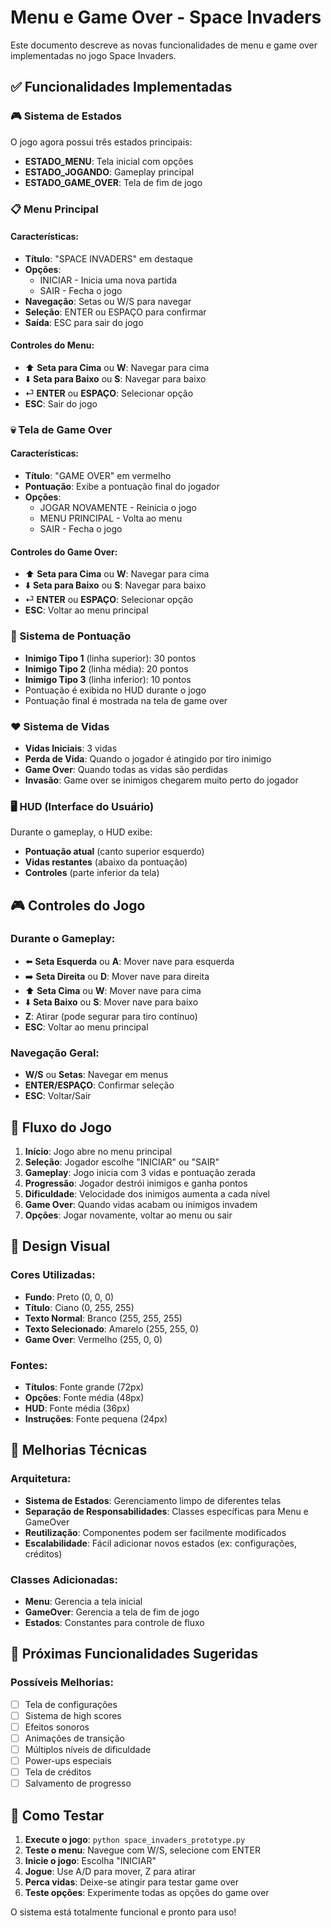 # Menu e Game Over - Space Invaders

Este documento descreve as novas funcionalidades de menu e game over implementadas no jogo Space Invaders.

## ✅ Funcionalidades Implementadas

### 🎮 Sistema de Estados
O jogo agora possui três estados principais:
- **ESTADO_MENU**: Tela inicial com opções
- **ESTADO_JOGANDO**: Gameplay principal
- **ESTADO_GAME_OVER**: Tela de fim de jogo

### 📋 Menu Principal

#### Características:
- **Título**: "SPACE INVADERS" em destaque
- **Opções**: 
  - INICIAR - Inicia uma nova partida
  - SAIR - Fecha o jogo
- **Navegação**: Setas ou W/S para navegar
- **Seleção**: ENTER ou ESPAÇO para confirmar
- **Saída**: ESC para sair do jogo

#### Controles do Menu:
- ⬆️ **Seta para Cima** ou **W**: Navegar para cima
- ⬇️ **Seta para Baixo** ou **S**: Navegar para baixo
- ⏎ **ENTER** ou **ESPAÇO**: Selecionar opção
- **ESC**: Sair do jogo

### 💀 Tela de Game Over

#### Características:
- **Título**: "GAME OVER" em vermelho
- **Pontuação**: Exibe a pontuação final do jogador
- **Opções**:
  - JOGAR NOVAMENTE - Reinicia o jogo
  - MENU PRINCIPAL - Volta ao menu
  - SAIR - Fecha o jogo

#### Controles do Game Over:
- ⬆️ **Seta para Cima** ou **W**: Navegar para cima
- ⬇️ **Seta para Baixo** ou **S**: Navegar para baixo
- ⏎ **ENTER** ou **ESPAÇO**: Selecionar opção
- **ESC**: Voltar ao menu principal

### 🎯 Sistema de Pontuação
- **Inimigo Tipo 1** (linha superior): 30 pontos
- **Inimigo Tipo 2** (linha média): 20 pontos
- **Inimigo Tipo 3** (linha inferior): 10 pontos
- Pontuação é exibida no HUD durante o jogo
- Pontuação final é mostrada na tela de game over

### ❤️ Sistema de Vidas
- **Vidas Iniciais**: 3 vidas
- **Perda de Vida**: Quando o jogador é atingido por tiro inimigo
- **Game Over**: Quando todas as vidas são perdidas
- **Invasão**: Game over se inimigos chegarem muito perto do jogador

### 🖥️ HUD (Interface do Usuário)
Durante o gameplay, o HUD exibe:
- **Pontuação atual** (canto superior esquerdo)
- **Vidas restantes** (abaixo da pontuação)
- **Controles** (parte inferior da tela)

## 🎮 Controles do Jogo

### Durante o Gameplay:
- ⬅️ **Seta Esquerda** ou **A**: Mover nave para esquerda
- ➡️ **Seta Direita** ou **D**: Mover nave para direita
- ⬆️ **Seta Cima** ou **W**: Mover nave para cima
- ⬇️ **Seta Baixo** ou **S**: Mover nave para baixo
- **Z**: Atirar (pode segurar para tiro contínuo)
- **ESC**: Voltar ao menu principal

### Navegação Geral:
- **W/S** ou **Setas**: Navegar em menus
- **ENTER/ESPAÇO**: Confirmar seleção
- **ESC**: Voltar/Sair

## 🔄 Fluxo do Jogo

1. **Início**: Jogo abre no menu principal
2. **Seleção**: Jogador escolhe "INICIAR" ou "SAIR"
3. **Gameplay**: Jogo inicia com 3 vidas e pontuação zerada
4. **Progressão**: Jogador destrói inimigos e ganha pontos
5. **Dificuldade**: Velocidade dos inimigos aumenta a cada nível
6. **Game Over**: Quando vidas acabam ou inimigos invadem
7. **Opções**: Jogar novamente, voltar ao menu ou sair

## 🎨 Design Visual

### Cores Utilizadas:
- **Fundo**: Preto (0, 0, 0)
- **Título**: Ciano (0, 255, 255)
- **Texto Normal**: Branco (255, 255, 255)
- **Texto Selecionado**: Amarelo (255, 255, 0)
- **Game Over**: Vermelho (255, 0, 0)

### Fontes:
- **Títulos**: Fonte grande (72px)
- **Opções**: Fonte média (48px)
- **HUD**: Fonte média (36px)
- **Instruções**: Fonte pequena (24px)

## 🔧 Melhorias Técnicas

### Arquitetura:
- **Sistema de Estados**: Gerenciamento limpo de diferentes telas
- **Separação de Responsabilidades**: Classes específicas para Menu e GameOver
- **Reutilização**: Componentes podem ser facilmente modificados
- **Escalabilidade**: Fácil adicionar novos estados (ex: configurações, créditos)

### Classes Adicionadas:
- **Menu**: Gerencia a tela inicial
- **GameOver**: Gerencia a tela de fim de jogo
- **Estados**: Constantes para controle de fluxo

## 🚀 Próximas Funcionalidades Sugeridas

### Possíveis Melhorias:
- [ ] Tela de configurações
- [ ] Sistema de high scores
- [ ] Efeitos sonoros
- [ ] Animações de transição
- [ ] Múltiplos níveis de dificuldade
- [ ] Power-ups especiais
- [ ] Tela de créditos
- [ ] Salvamento de progresso

## 🎯 Como Testar

1. **Execute o jogo**: `python space_invaders_prototype.py`
2. **Teste o menu**: Navegue com W/S, selecione com ENTER
3. **Inicie o jogo**: Escolha "INICIAR"
4. **Jogue**: Use A/D para mover, Z para atirar
5. **Perca vidas**: Deixe-se atingir para testar game over
6. **Teste opções**: Experimente todas as opções do game over

O sistema está totalmente funcional e pronto para uso!
